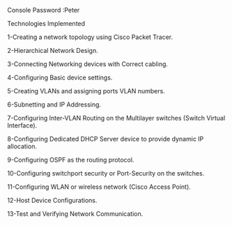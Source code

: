Console Password :Peter

Technologies Implemented

1-Creating a network topology using Cisco Packet Tracer.

2-Hierarchical Network Design.

3-Connecting Networking devices with Correct cabling.

4-Configuring Basic device settings.

5-Creating VLANs and assigning ports VLAN numbers.

6-Subnetting and IP Addressing.

7-Configuring Inter-VLAN Routing on the Multilayer switches (Switch Virtual Interface).

8-Configuring Dedicated DHCP Server device to provide dynamic IP allocation.

9-Configuring OSPF as the routing protocol.

10-Configuring switchport security or Port-Security on the switches.

11-Configuring WLAN or wireless network (Cisco Access Point).

12-Host Device Configurations.

13-Test and Verifying Network Communication.

